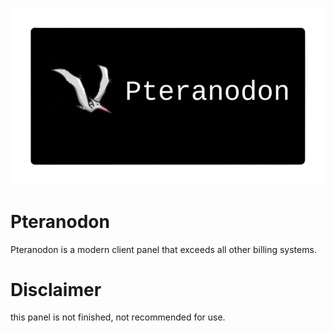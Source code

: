 ![pteranodon banner](./public/images/banner.png)

# Pteranodon
Pteranodon is a modern client panel that exceeds all other billing systems.

# Disclaimer
this panel is not finished, not recommended for use.
